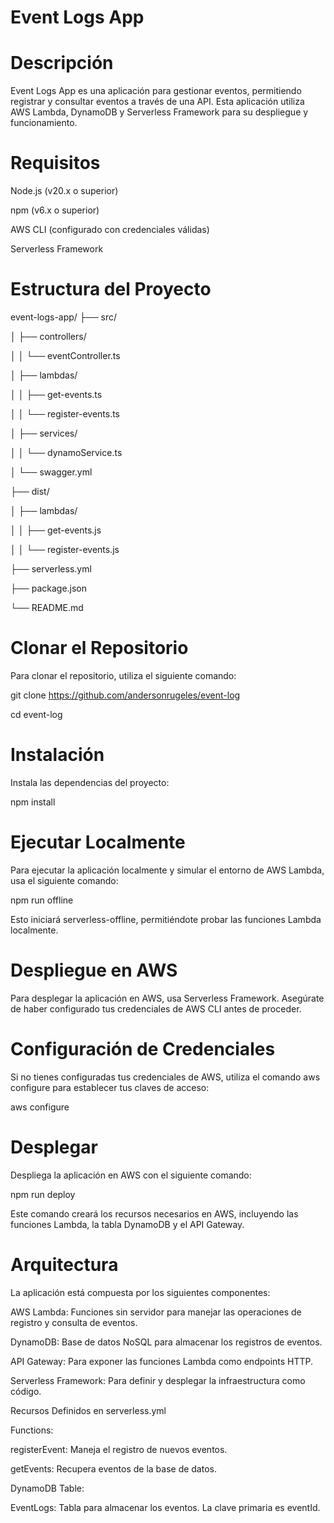 # Event Logs App

# Descripción

Event Logs App es una aplicación para gestionar eventos, permitiendo registrar y consultar eventos a través de una API. Esta aplicación utiliza AWS Lambda, DynamoDB y Serverless Framework para su despliegue y funcionamiento.

# Requisitos

Node.js (v20.x o superior)

npm (v6.x o superior)

AWS CLI (configurado con credenciales válidas)

Serverless Framework

# Estructura del Proyecto
event-logs-app/
├── src/

│   ├── controllers/

│   │   └── eventController.ts

│   ├── lambdas/

│   │   ├── get-events.ts

│   │   └── register-events.ts

│   ├── services/

│   │   └── dynamoService.ts

│   └── swagger.yml

├── dist/

│   ├── lambdas/

│   │   ├── get-events.js

│   │   └── register-events.js

├── serverless.yml

├── package.json

└── README.md

# Clonar el Repositorio
Para clonar el repositorio, utiliza el siguiente comando:

git clone https://github.com/andersonrugeles/event-log

cd event-log


# Instalación
Instala las dependencias del proyecto:

npm install


# Ejecutar Localmente
Para ejecutar la aplicación localmente y simular el entorno de AWS Lambda, usa el siguiente comando:

npm run offline

Esto iniciará serverless-offline, permitiéndote probar las funciones Lambda localmente.

# Despliegue en AWS
Para desplegar la aplicación en AWS, usa Serverless Framework. Asegúrate de haber configurado tus credenciales de AWS CLI antes de proceder.

# Configuración de Credenciales
Si no tienes configuradas tus credenciales de AWS, utiliza el comando aws configure para establecer tus claves de acceso:

aws configure

# Desplegar
Despliega la aplicación en AWS con el siguiente comando:

npm run deploy

Este comando creará los recursos necesarios en AWS, incluyendo las funciones Lambda, la tabla DynamoDB y el API Gateway.

# Arquitectura
La aplicación está compuesta por los siguientes componentes:

AWS Lambda: Funciones sin servidor para manejar las operaciones de registro y consulta de eventos.

DynamoDB: Base de datos NoSQL para almacenar los registros de eventos.

API Gateway: Para exponer las funciones Lambda como endpoints HTTP.

Serverless Framework: Para definir y desplegar la infraestructura como código.

Recursos Definidos en serverless.yml

Functions:

registerEvent: Maneja el registro de nuevos eventos.

getEvents: Recupera eventos de la base de datos.

DynamoDB Table:

EventLogs: Tabla para almacenar los eventos. La clave primaria es eventId.
